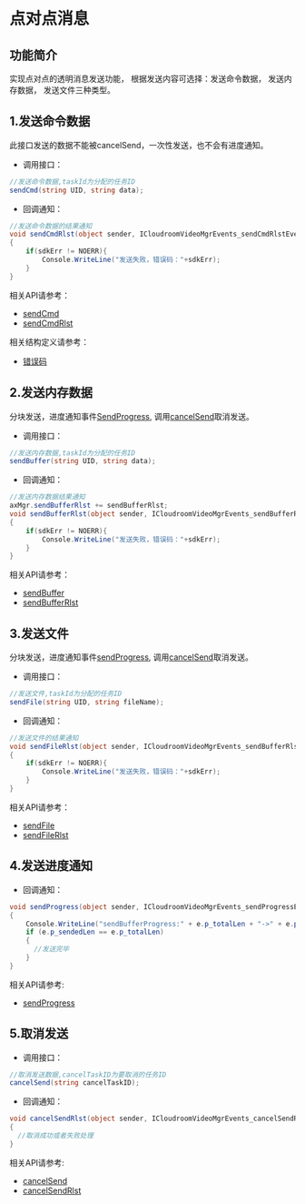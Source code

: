 # 点对点消息

## 功能简介

实现点对点的透明消息发送功能， 根据发送内容可选择：发送命令数据， 发送内存数据， 发送文件三种类型。



<h2 id=SendCmd>1.发送命令数据</h2>

此接口发送的数据不能被cancelSend，一次性发送，也不会有进度通知。

- 调用接口：

```csharp
//发送命令数据,taskId为分配的任务ID
sendCmd(string UID, string data);
```

- 回调通知：

```csharp
//发送命令数据的结果通知
void sendCmdRlst(object sender, ICloudroomVideoMgrEvents_sendCmdRlstEvent e)
{
	if(sdkErr != NOERR){
        Console.WriteLine("发送失败，错误码："+sdkErr);
    }
}
```

相关API请参考：
* [sendCmd](API.md#sendCmd)
* [sendCmdRlst](API.md#sendCmdRlst)

相关结构定义请参考：
* [错误码](Constant.md#CRVIDEOSDK_ERR_DEF)

<h2 id=sendBuffer>2.发送内存数据</h2>

分块发送，进度通知事件[SendProgress](API.md#sendProgress), 调用[cancelSend](API.md#cancelSend)取消发送。

- 调用接口：

```csharp
//发送内存数据,taskId为分配的任务ID
sendBuffer(string UID, string data);
```

- 回调通知：

```csharp
//发送内存数据结果通知
axMgr.sendBufferRlst += sendBufferRlst;
void sendBufferRlst(object sender, ICloudroomVideoMgrEvents_sendBufferRlstEvent e)
{
	if(sdkErr != NOERR){
        Console.WriteLine("发送失败，错误码："+sdkErr);
    }
}

```

相关API请参考：
* [sendBuffer](API.md#sendBuffer)
* [sendBufferRlst](API.md#sendBufferRlst)


<h2 id=sendFile> 3.发送文件</h2>


分块发送，进度通知事件[sendProgress](API.md#sendProgress), 调用[cancelSend](API.md#cancelSend)取消发送。
- 调用接口：

```csharp
//发送文件,taskId为分配的任务ID
sendFile(string UID, string fileName);
```

- 回调通知：

```csharp
//发送文件的结果通知
void sendFileRlst(object sender, ICloudroomVideoMgrEvents_sendBufferRlstEvent e)
{
	if(sdkErr != NOERR){
        Console.WriteLine("发送失败，错误码："+sdkErr);
    }
}

```

相关API请参考：
* [sendFile](API.md#sendFile)
* [sendFileRlst](API.md#sendFileRlst)



<h2 id=sendProgress> 4.发送进度通知</h2>


- 回调通知：

```csharp
void sendProgress(object sender, ICloudroomVideoMgrEvents_sendProgressEvent e)
{
    Console.WriteLine("sendBufferProgress:" + e.p_totalLen + "->" + e.p_sendedLen);
    if (e.p_sendedLen == e.p_totalLen)
    {
      //发送完毕
    }
}

```

相关API请参考:
* [sendProgress](API.md#sendProgress)


<h2 id=cancelSend>5.取消发送</h2>

- 调用接口：

```csharp
//取消发送数据,cancelTaskID为要取消的任务ID
cancelSend(string cancelTaskID);
```
- 回调通知：

```csharp
void cancelSendRlst(object sender, ICloudroomVideoMgrEvents_cancelSendRlstEvent e)
{
  //取消成功或者失败处理
}
```
相关API请参考:
* [cancelSend](API.md#cancelSend)
* [cancelSendRlst](API.md#cancelSendRlst)
